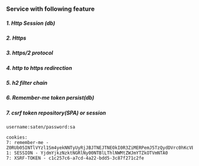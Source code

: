 ### Service with following feature

##### 1. Http Session (db)
##### 2. Https 
##### 3. https/2 protocol
##### 4. http to https redirection
##### 5. h2 filter chain
##### 6. Remember-me token persist(db)
##### 7. csrf token repository(SPA) or session

```username:saten/password:sa```
~~~
cookies:
7: remember-me - Z0RUb05INTlVYzl1Sm4yekNNTyUyRjJBJTNEJTNEOkI0R3ZiMERPemJ5TzQydDVrc0hKcVElM0QlM0Q
1: SESSION - YjdmYjkzNzktNGRlNy00NTBlLThlNWMtZWJmYTZkOTVmNTA0
7: XSRF-TOKEN - c1c257c6-a7cd-4a22-bdd5-3c87f271c2fe
~~~

